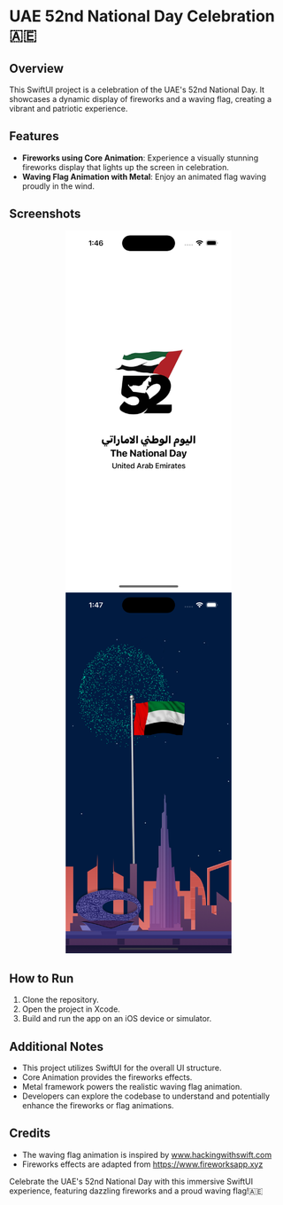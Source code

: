 # UAE 52nd National Day Celebration 🇦🇪

## Overview
This SwiftUI project is a celebration of the UAE's 52nd National Day. It showcases a dynamic display of fireworks and a waving flag, creating a vibrant and patriotic experience.

## Features
- **Fireworks using Core Animation**: Experience a visually stunning fireworks display that lights up the screen in celebration.
- **Waving Flag Animation with Metal**: Enjoy an animated flag waving proudly in the wind.

## Screenshots
<p align="center">
  <img src="https://github.com/MushfiqHumayoon/UAEDay/blob/main/Screens/Screen0.png" alt="App Screenshot" width="300">
  <img src="https://github.com/MushfiqHumayoon/UAEDay/blob/main/Screens/Screen2.png" alt="App Screenshot" width="300">
</p>

## How to Run
1. Clone the repository.
2. Open the project in Xcode.
3. Build and run the app on an iOS device or simulator.

## Additional Notes
- This project utilizes SwiftUI for the overall UI structure.
- Core Animation provides the fireworks effects.
- Metal framework powers the realistic waving flag animation.
- Developers can explore the codebase to understand and potentially enhance the fireworks or flag animations.

## Credits
- The waving flag animation is inspired by www.hackingwithswift.com
- Fireworks effects are adapted from https://www.fireworksapp.xyz

Celebrate the UAE's 52nd National Day with this immersive SwiftUI experience, featuring dazzling fireworks and a proud waving flag!🇦🇪
